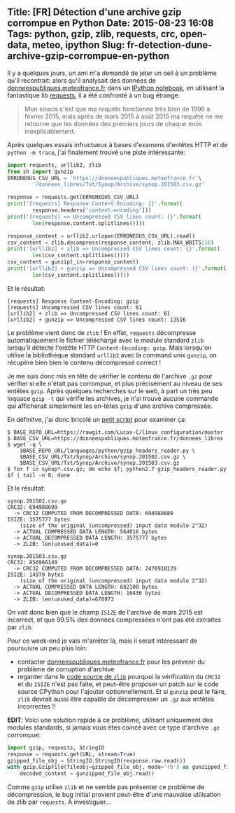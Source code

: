 Title: [FR] Détection d'une archive gzip corrompue en Python
Date: 2015-08-23 16:08
Tags: python, gzip, zlib, requests, crc, open-data, meteo, ipython
Slug: fr-detection-dune-archive-gzip-corrompue-en-python
---
Il y a quelques jours, un ami m'a demandé de jeter un oeil à un problème qu'il recontrait: alors qu'il analysait des données de [donneespubliques.meteofrance.fr](http://donneespubliques.meteofrance.fr) dans un [IPython notebook](http://ipython.org/notebook.html), en utilisant la fantastique lib [requests](http://docs.python-requests.org), il a été confronté à un bug étrange:

> Mon soucis c'est que ma requête fonctionne très bien de 1996 à février 2015, mais après de mars 2015 à août 2015 ma requête ne me retourne que les données des premiers jours de chaque mois inexplicablement.

Après quelques essais infructueux à bases d'examens d'entêtes HTTP et de `python -m trace`, j'ai finalement trouvé une piste intéressante:
```python
import requests, urllib2, zlib
from sh import gunzip
ERRONEOUS_CSV_URL = 'https://donneespubliques.meteofrance.fr'\
        '/donnees_libres/Txt/Synop/Archive/synop.201503.csv.gz'

response = requests.get(ERRONEOUS_CSV_URL)
print('[requests] Response Content-Encoding: {}'.format(
        response.headers['content-encoding']))
print('[requests] => Uncompressed CSV lines count: {}'.format(
        len(response.content.splitlines())))

response_content = urllib2.urlopen(ERRONEOUS_CSV_URL).read()
csv_content = zlib.decompress(response_content, zlib.MAX_WBITS|16)
print('[urllib2] + zlib => Uncompressed CSV lines count: {}'.format(
        len(csv_content.splitlines())))
csv_content = gunzip(_in=response_content)
print('[urllib2] + gunzip => Uncompressed CSV lines count: {}'.format(
        len(csv_content.splitlines())))
```
Et le résultat:
```
[requests] Response Content-Encoding: gzip
[requests] Uncompressed CSV lines count: 61
[urllib2] + zlib => Uncompressed CSV lines count: 61
[urllib2] + gunzip => Uncompressed CSV lines count: 13516
```

Le problème vient donc de `zlib` !
En effet, `requests` décompresse automatiquement le fichier téléchargé avec le module standard `zlib` lorsqu'il détecte l'entête HTTP `Content-Encoding: gzip`.
Mais lorsqu'on utilise la bibliothèque standard `urllib2` avec la command unix `gunzip`, on récupère bien bien le contenu décompressé correct !

Je me suis donc mis en tête de vérifier le contenu de l'archive `.gz` pour vérifier si elle n'était pas corrompue, et plus précisément au niveau de ses entêtes `gzip`.
Après quelques recherches sur le web, à part un très peu loquace `gzip -t` qui vérifie les archives, je n'ai trouvé aucune commande qui afficherait simplement les en-têtes `gzip` d'une archive compressée.

En définitve, j'ai donc bricolé un [petit script](https://github.com/Lucas-C/linux_configuration/blob/master/languages/python/gzip_headers_reader.py) pour examiner ça:
```
$ BASE_REPO_URL=https://rawgit.com/Lucas-C/linux_configuration/master
$ BASE_CSV_URL=https://donneespubliques.meteofrance.fr/donnees_libres
$ wget -q \
    $BASE_REPO_URL/languages/python/gzip_headers_reader.py \
    $BASE_CSV_URL/Txt/Synop/Archive/synop.201502.csv.gz \
    $BASE_CSV_URL/Txt/Synop/Archive/synop.201503.csv.gz
$ for f in synop*.csv.gz; do echo $f; python2.7 gzip_headers_reader.py $f | tail -n 8; done
```
Et le résultat:
```
synop.201502.csv.gz
CRC32: 694988689
  -> CRC32 COMPUTED FROM DECOMPRESSED DATA: 694988689
ISIZE: 3575777 bytes
    (size of the original (uncompressed) input data modulo 2^32)
  -> ACTUAL COMPRESSED DATA LENGTH: 564016 bytes
  -> ACTUAL DECOMPRESSED DATA LENGTH: 3575777 bytes
  -> ZLIB: len(unused_data)=0

synop.201503.csv.gz
CRC32: 856966149
  -> CRC32 COMPUTED FROM DECOMPRESSED DATA: 2470910129
ISIZE: 14979 bytes
    (size of the original (uncompressed) input data modulo 2^32)
  -> ACTUAL COMPRESSED DATA LENGTH: 682100 bytes
  -> ACTUAL DECOMPRESSED DATA LENGTH: 16436 bytes
  -> ZLIB: len(unused_data)=678973
```

On voit donc bien que le champ `ISIZE` de l'archive de mars 2015 est incorrect, et que 99.5% des données compressées n'ont pas été extraites par `zlib`.

Pour ce week-end je vais m'arrêter là, mais il serait intéressant de poursuivre un peu plus loin:

- contacter [donneespubliques.meteofrance.fr](http://donneespubliques.meteofrance.fr) pour les prévenir du problème de corruption d'archive
- regarder dans le [code source de `zlib`](https://hg.python.org/cpython/file/tip/Modules/zlibmodule.c) pourquoi la vérification du `CRC32` et du `ISIZE` n'est pas faite, et peut-être proposer un patch sur le code source CPython pour l'ajouter optionnellement. Et si `gunzip` peut le faire, `zlib` devrait aussi être capable de décompresser un `.gz` aux entêtes incorrectes !!

**EDIT**: Voici une solution rapide à ce problème, utilisant uniquement des modules standards, si jamais vous êtes coincé avec ce type d'archive `.gz` corrompue:
```python
import gzip, requests, StringIO
response = requests.get(URL, stream=True)
gzipped_file_obj = StringIO.StringIO(response.raw.read())
with gzip.GzipFile(fileobj=gzipped_file_obj, mode='rb') as gunzipped_file_obj:
    decoded_content = gunzipped_file_obj.read()
```

Comme `gzip` utilise `zlib` et ne semble pas présenter ce problème de décompression, le bug initial provient peut-être d'une mauvaise utilisation de zlib par `requests`.
À investiguer...